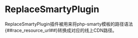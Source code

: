 # ReplaceSmartyPlugin

ReplaceSmartyPlugin插件被用来将php-smarty模板的路径语法{##race_resource_url##}转换成对应的线上CDN路径。